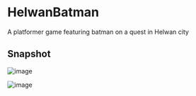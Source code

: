 # HelwanBatman
A platformer game featuring batman on a quest in Helwan city
## Snapshot
![image](https://user-images.githubusercontent.com/112650080/213624282-85c55c49-73ab-443d-8a41-1e9699390783.png)

![image](https://user-images.githubusercontent.com/112650080/213624342-74161853-9f1b-44ed-8b7d-1667413c1bbf.png)

